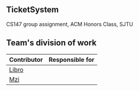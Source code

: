 ## TicketSystem

CS147 group assignment, ACM Honors Class, SJTU

## Team's division of work

|Contributor|Responsible for|
|---|---|
|[Libro](https://github.com/LibroWu)||
|[Mzi](https://github.com/Mziiii)||